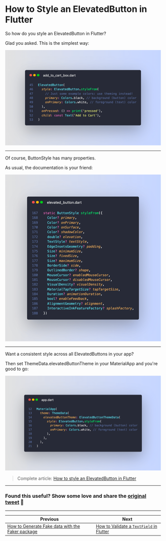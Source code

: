 # How to Style an ElevatedButton in Flutter

So how do you style an ElevatedButton in Flutter?

Glad you asked. This is the simplest way:

![](012_elevated_button_style_from.png)

---

Of course, ButtonStyle has many properties.

As usual, the documentation is your friend:

![](012_elevated_button_style_from_decl.png)

---

Want a consistent style across all ElevatedButtons in your app?

Then set ThemeData.elevatedButtonTheme in your MaterialApp and you're good to go:

![](012_elevated_button_style_material.png)

> Complete article: [How to style an ElevatedButton in Flutter](https://codewithandrea.com/tips/elevated-button-style-flutter/)

---

### Found this useful? Show some love and share the [original tweet](https://twitter.com/biz84/status/1439910121975558145) 🙏

---

| Previous | Next |
| -------- | ---- |
| [How to Generate Fake data with the Faker package](../0010-how-to-generate-fake-data-with-the-faker-package/index.md) | [How to Validate a `TextField` in Flutter](../0012-how-to-validate-a-textfield-in-flutter/index.md) |

<!-- TODO:UPDATE -->
<!-- TWITTER|https://twitter.com/biz84/status/1439910121975558145 -->